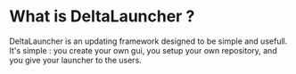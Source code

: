 # What is DeltaLauncher ?

DeltaLauncher is an updating framework designed to be simple and usefull. It's simple : you create your own gui, you setup your own repository, and you give your launcher to the users.


